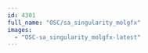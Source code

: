 ```yaml
---
id: 4301
full_name: "OSC/sa_singularity_molgfx"
images: 
  - "OSC-sa_singularity_molgfx-latest"
---
```

